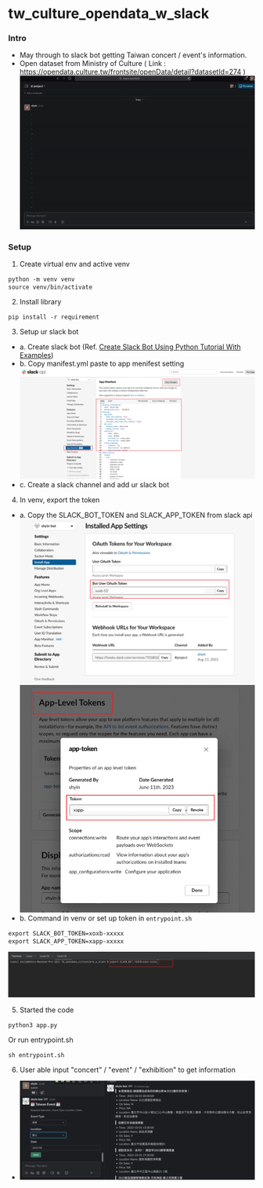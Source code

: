# tw_culture_opendata_w_slack

### Intro
- May through to slack bot getting Taiwan concert / event's information.
- Open dataset from Ministry of Culture ( Link : https://opendata.culture.tw/frontsite/openData/detail?datasetId=274 )
![ResultGIF.gif](result_readme%2FResultGIF.gif)

### Setup
1. Create virtual env and active venv
```commandline
python -m venv venv
source venv/bin/activate
```

2. Install library
```commandline
pip install -r requirement
```

3. Setup ur slack bot
- a. Create slack bot (Ref. [Create Slack Bot Using Python Tutorial With Examples](https://www.pragnakalp.com/create-slack-bot-using-python-tutorial-with-examples/))
- b. Copy manifest.yml paste to app menifest setting
![slack_manifest.png](result_readme%2Fslack_manifest.png)
- c. Create a slack channel and add ur slack bot

4. In venv, export the token
- a. Copy the SLACK_BOT_TOKEN and SLACK_APP_TOKEN from slack api
![SLACK_BOT_TOKEN.png](result_readme%2FSLACK_BOT_TOKEN.png)
![SLACK_APP_TOKEN.png](result_readme%2FSLACK_APP_TOKEN.png)
- b. Command in venv or set up token in `entrypoint.sh`
```commandline
export SLACK_BOT_TOKEN=xoxb-xxxxx
export SLACK_APP_TOKEN=xapp-xxxxx
```
![export_cli.png](result_readme%2Fexport_cli.png)

5. Started the code
```commandline
python3 app.py
```
Or run entrypoint.sh
```commandline
sh entrypoint.sh
```

6. User able input "concert" / "event" / "exhibition" to get information
- ![final_result.png](result_readme%2Ffinal_result.png)